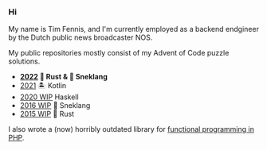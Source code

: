 ### Hi

My name is Tim Fennis, and I'm currently employed as a backend endgineer by the Dutch public news broadcaster NOS. 

My public repositories mostly consist of my Advent of Code puzzle solutions.

 - **[2022](https://github.com/timfennis/advent-of-code-2022) 🦀 Rust & 🐍 Sneklang**
 - [2021](https://github.com/timfennis/advent-of-code-2021) 🏝️ Kotlin
 - [2020 WIP](https://github.com/timfennis/advent-of-code-2020) Haskell
 - [2016 WIP](https://github.com/timfennis/advent-of-code-2026) 🐍 Sneklang
 - [2015 WIP](https://github.com/timfennis/advent-of-code-2026) 🦀 Rust
 
 I also wrote a (now) horribly outdated library for [functional programming in PHP](https://github.com/timfennis/apply).
